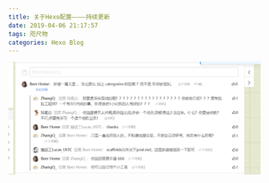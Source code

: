 ```yaml
---
title: 关于Hexo配置————持续更新
date: 2019-04-06 21:17:57
tags: 咫尺物
categories: Hexo Blog
---
```


![一场撕逼下的技术学习](关于Hexo配置————持续更新/hexocat.png)


